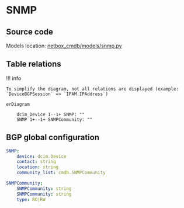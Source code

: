 # SNMP

## Source code

Models location: [netbox_cmdb/models/snmp.py](https://github.com/criteo/netbox-network-cmdb/blob/main/netbox_cmdb/netbox_cmdb/models/snmp.py)

## Table relations

!!! info

    To simplify the diagram, not all relations are displayed (example: `DeviceBGPSession` => `IPAM.IPAddress`)

``` mermaid
erDiagram

    dcim_Device 1--1+ SNMP: ""
    SNMP 1+--1+ SNMPCommunity: ""
```

## BGP global configuration

```yaml
SNMP:
    device: dcim.Device
    contact: string
    location: string
    community_list: cmdb.SNMPCommunity
```

```yaml
SNMPCommunity:
    SNMPCommunity: string
    SNMPCommunity: string
    type: RO|RW
```

